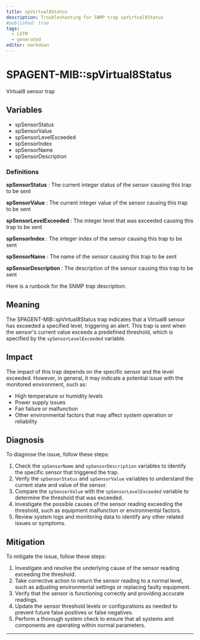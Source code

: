 ```yaml
---
title: spVirtual8Status
description: Troubleshooting for SNMP trap spVirtual8Status
#published: true
tags:
  - LGTM
  - generated
editor: markdown
---
```


# SPAGENT-MIB::spVirtual8Status 

Virtual8 sensor trap 


## Variables


  - spSensorStatus
  - spSensorValue
  - spSensorLevelExceeded
  - spSensorIndex
  - spSensorName
  - spSensorDescription 

### Definitions 


**spSensorStatus** 
: The current integer status of the sensor causing this trap to be sent 

**spSensorValue** 
: The current integer value of the sensor causing this trap to be sent 

**spSensorLevelExceeded** 
: The integer level that was exceeded causing this trap to be sent 

**spSensorIndex** 
: The integer index of the sensor causing this trap to be sent 

**spSensorName** 
: The name of the sensor causing this trap to be sent 

**spSensorDescription** 
: The description of the sensor causing this trap to be sent 


Here is a runbook for the SNMP trap description:

## Meaning

The SPAGENT-MIB::spVirtual8Status trap indicates that a Virtual8 sensor has exceeded a specified level, triggering an alert. This trap is sent when the sensor's current value exceeds a predefined threshold, which is specified by the `spSensorLevelExceeded` variable.

## Impact

The impact of this trap depends on the specific sensor and the level exceeded. However, in general, it may indicate a potential issue with the monitored environment, such as:

* High temperature or humidity levels
* Power supply issues
* Fan failure or malfunction
* Other environmental factors that may affect system operation or reliability

## Diagnosis

To diagnose the issue, follow these steps:

1. Check the `spSensorName` and `spSensorDescription` variables to identify the specific sensor that triggered the trap.
2. Verify the `spSensorStatus` and `spSensorValue` variables to understand the current state and value of the sensor.
3. Compare the `spSensorValue` with the `spSensorLevelExceeded` variable to determine the threshold that was exceeded.
4. Investigate the possible causes of the sensor reading exceeding the threshold, such as equipment malfunction or environmental factors.
5. Review system logs and monitoring data to identify any other related issues or symptoms.

## Mitigation

To mitigate the issue, follow these steps:

1. Investigate and resolve the underlying cause of the sensor reading exceeding the threshold.
2. Take corrective action to return the sensor reading to a normal level, such as adjusting environmental settings or replacing faulty equipment.
3. Verify that the sensor is functioning correctly and providing accurate readings.
4. Update the sensor threshold levels or configurations as needed to prevent future false positives or false negatives.
5. Perform a thorough system check to ensure that all systems and components are operating within normal parameters.
---




